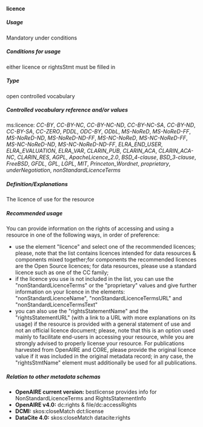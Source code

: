 #### licence
##### Usage
Mandatory under conditions
##### Conditions for usage
either licence or rightsStmt must be filled in
##### Type
open controlled vocabulary
##### Controlled vocabulary reference and/or values
ms:licence: _CC-BY_, _CC-BY-NC_, _CC-BY-NC-ND_, _CC-BY-NC-SA_, _CC-BY-ND_, _CC-BY-SA_, _CC-ZERO_, _PDDL_, _ODC-BY_, _ODbL_, _MS-NoReD_, _MS-NoReD-FF_, _MS-NoReD-ND_, _MS-NoReD-ND-FF_, _MS-NC-NoReD_, _MS-NC-NoReD-FF_, _MS-NC-NoReD-ND_, _MS-NC-NoReD-ND-FF_, _ELRA_END_USER_, _ELRA_EVALUATION_, _ELRA_VAR_, _CLARIN_PUB_, _CLARIN_ACA_, _CLARIN_ACA-NC_, _CLARIN_RES_, _AGPL_, _ApacheLicence_2.0_, _BSD_4-clause_, _BSD_3-clause_, _FreeBSD_, _GFDL_, _GPL_, _LGPL_, _MIT_, _Princeton_Wordnet_, _proprietary_, _underNegotiation_, _nonStandardLicenceTerms_
##### Definition/Explanations
The licence of use for the resource
##### Recommended usage
You can provide information on the rights of accessing and using a resource in one of the following ways, in order of preference:
* use the element "licence" and select one of the recommended licences; please, note that the list contains licences intended for data resources & components mixed together;for components the recommended licences are the Open Source licences; for data resources, please use a standard licence such as one of the CC family;
* if the licence you use is not included in the list, you can use the "nonStandardLicenceTerms" or the "proprietary" values and give further information on your licence in the elements: "nonStandardLicenceName", "nonStandardLicenceTermsURL" and "nonStandardLicenceTermsText"
* you can also use the "rightsStatementName" and the "rightsStatementURL" \(with a link to a URL with more explanations on its usage\) if the resource is provided with a general statement of use and not an official licence document; please, note that this is an option used mainly to facilitate end-users in accessing your resource, while you are strongly advised to properly license your resource. 
For publications harvested from OpenAIRE and CORE, please provide the original licence value if it was included in the original metadata record; in any case, the "rightsStmtName" element must additionally be used for all publications.
##### Relation to other metadata schemas
* **OpenAIRE current version:** bestlicense provides info for NonStandardLicenceTerms and RightsStatementInfo
* **OpenAIRE v4.0:** dc:rights & file/dc:accessRights
* **DCMI:** skos:closeMatch dct:license
* **DataCite 4.0:** skos:closeMatch datacite:rights
